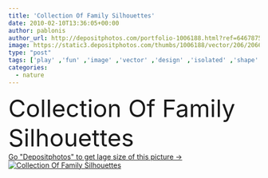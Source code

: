 ```yaml
---
title: 'Collection Of Family Silhouettes'
date: 2010-02-10T13:36:05+00:00
author: pablonis
author_url: http://depositphotos.com/portfolio-1006188.html?ref=64678756
image: https://static3.depositphotos.com/thumbs/1006188/vector/206/2066667/api_thumb_450.jpg?forcejpeg=true
type: "post"
tags: ['play' ,'fun' ,'image' ,'vector' ,'design' ,'isolated' ,'shape' ,'happy' ,'love' ,'girl' ,'people' ,'meadow' ,'nature' ,'outdoor' ,'garden' ,'child' ,'little' ,'family' ,'male' ,'care' ,'man' ,'electric' ,'join' ,'silhouette' ,'boy' ,'children' ,'hands' ,'kids' ,'kid' ,'walking' ,'hand' ,'elements' ,'winter' ,'concept' ,'idea' ,'architecture' ,'couple' ,'evening' ,'with' ,'lifestyle' ,'shadow' ,'skating' ,'together' ,'tools' ,'ice' ,'template' ,'collection' ,'fly' ,'walk' ]
categories: 
  - nature
---
```

<div aling="center">
            <font size="60"> Collection Of Family Silhouettes</font>   
</div>
<div>
    <a href='https://depositphotos.com/2066667/stock-illustration-collection-of-family-silhouettes.html?ref=64678756' target=_blank > Go "Depositphotos" to get lage size of this picture ->
        <img href='https://depositphotos.com/2066667/stock-illustration-collection-of-family-silhouettes.html?ref=64678756' src='https://static3.depositphotos.com/1006188/206/v/950/depositphotos_2066667-stock-illustration-collection-of-family-silhouettes.jpg?forcejpeg=true' alt='Collection Of Family Silhouettes' >
    </a>
</div>
